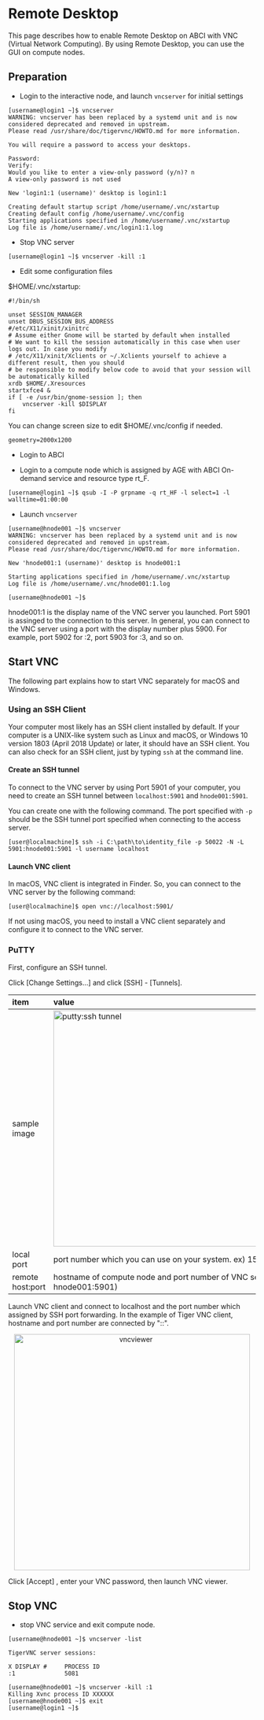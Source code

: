 # Remote Desktop

This page describes how to enable Remote Desktop on ABCI with VNC (Virtual Network Computing). By using Remote Desktop, you can use the GUI on compute nodes.

## Preparation

* Login to the interactive node, and launch ``vncserver`` for initial settings 

```
[username@login1 ~]$ vncserver
WARNING: vncserver has been replaced by a systemd unit and is now considered deprecated and removed in upstream.
Please read /usr/share/doc/tigervnc/HOWTO.md for more information.

You will require a password to access your desktops.

Password:
Verify:
Would you like to enter a view-only password (y/n)? n
A view-only password is not used

New 'login1:1 (username)' desktop is login1:1

Creating default startup script /home/username/.vnc/xstartup
Creating default config /home/username/.vnc/config
Starting applications specified in /home/username/.vnc/xstartup
Log file is /home/username/.vnc/login1:1.log
```

* Stop VNC server

```
[username@login1 ~]$ vncserver -kill :1
```

* Edit some configuration files

$HOME/.vnc/xstartup:

```
#!/bin/sh

unset SESSION_MANAGER
unset DBUS_SESSION_BUS_ADDRESS
#/etc/X11/xinit/xinitrc
# Assume either Gnome will be started by default when installed
# We want to kill the session automatically in this case when user logs out. In case you modify
# /etc/X11/xinit/Xclients or ~/.Xclients yourself to achieve a different result, then you should
# be responsible to modify below code to avoid that your session will be automatically killed
xrdb $HOME/.Xresources
startxfce4 &
if [ -e /usr/bin/gnome-session ]; then
    vncserver -kill $DISPLAY
fi
```

You can change screen size to edit $HOME/.vnc/config if needed.

```
geometry=2000x1200
```

* Login to ABCI

* Login to a compute node which is assigned by AGE with ABCI On-demand service and resource type rt_F.

```
[username@login1 ~]$ qsub -I -P grpname -q rt_HF -l select=1 -l walltime=01:00:00
```

* Launch ``vncserver``

```
[username@hnode001 ~]$ vncserver
WARNING: vncserver has been replaced by a systemd unit and is now considered deprecated and removed in upstream.
Please read /usr/share/doc/tigervnc/HOWTO.md for more information.

New 'hnode001:1 (username)' desktop is hnode001:1

Starting applications specified in /home/username/.vnc/xstartup
Log file is /home/username/.vnc/hnode001:1.log

[username@hnode001 ~]$
```

hnode001:1 is the display name of the VNC server you launched. Port 5901 is assinged to the connection to this server.
In general, you can connect to the VNC server using a port with the display number plus 5900. For example, port 5902 for :2, port 5903 for :3, and so on.

## Start VNC

The following part explains how to start VNC separately for macOS and Windows.

### Using an SSH Client

Your computer most likely has an SSH client installed by default. If your computer is a UNIX-like system such as Linux and macOS, or Windows 10 version 1803 (April 2018 Update) or later, it should have an SSH client. You can also check for an SSH client, just by typing ``ssh`` at the command line.

#### Create an SSH tunnel

To connect to the VNC server by using Port 5901 of your computer, you need to create an SSH tunnel between ``localhost:5901`` and  ``hnode001:5901``.

You can create one with the following command. The port specified with `-p` should be the SSH tunnel port specified when connecting to the access server.

```
[user@localmachine]$ ssh -i C:\path\to\identity_file -p 50022 -N -L 5901:hnode001:5901 -l username localhost
```

#### Launch VNC client

In macOS, VNC client is integrated in Finder. So, you can connect to the VNC server by the following command:

```
[user@localmachine]$ open vnc://localhost:5901/
```

If not using macOS, you need to install a VNC client separately and configure it to connect to the VNC server.

### PuTTY

First, configure an SSH tunnel.

Click [Change Settings...] and click [SSH] - [Tunnels].

| item | value |
|:--|:--|
| sample image | <img src="3vnc_portfw_putty_01.png"  width="480" title="putty:ssh tunnel" > |
| local port | port number which you can use on your system. ex) 15901 |
| remote host:port | hostname of compute node and port number of VNC server ex) hnode001:5901) |

Launch VNC client and connect to localhost and the port number which assigned by SSH port forwarding.
In the example of Tiger VNC client, hostname and port number are connected by "::".

<div align="center">
<img src="3vnc_viewer_01.png" width="480" title="vncviewer"><br>
</div>

Click [Accept] , enter your VNC password, then launch VNC viewer.

## Stop VNC

* stop VNC service and exit compute node.

```
[username@hnode001 ~]$ vncserver -list

TigerVNC server sessions:

X DISPLAY #     PROCESS ID
:1              5081

[username@hnode001 ~]$ vncserver -kill :1
Killing Xvnc process ID XXXXXX
[username@hnode001 ~]$ exit
[username@login1 ~]$
```
